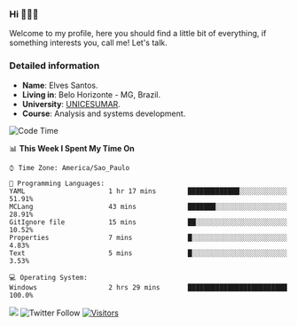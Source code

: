 


### Hi 🙋🏽‍♂️

Welcome to my profile, here you should find a little bit of everything, if something interests you, call me! Let's talk.

### Detailed information

* **Name**: Elves Santos.
* **Living in**: Belo Horizonte - MG, Brazil.
* **University**: [UNICESUMAR](https://venhaparaunicesumar.com.br/pos-graduacao).
* **Course**: Analysis and systems development.

<!--START_SECTION:waka-->
![Code Time](http://img.shields.io/badge/Code%20Time-30%20hrs%2021%20mins-blue)

📊 **This Week I Spent My Time On** 

```text
⌚︎ Time Zone: America/Sao_Paulo

💬 Programming Languages: 
YAML                     1 hr 17 mins        █████████████░░░░░░░░░░░░   51.91% 
MCLang                   43 mins             ███████░░░░░░░░░░░░░░░░░░   28.91% 
GitIgnore file           15 mins             ██░░░░░░░░░░░░░░░░░░░░░░░   10.52% 
Properties               7 mins              █░░░░░░░░░░░░░░░░░░░░░░░░   4.83% 
Text                     5 mins              █░░░░░░░░░░░░░░░░░░░░░░░░   3.53%

💻 Operating System: 
Windows                  2 hrs 29 mins       █████████████████████████   100.0%

```


<!--END_SECTION:waka-->


<a href="https://www.linkedin.com/in/e1vescmd/"  target="_blank"><img src="https://img.shields.io/badge/-LinkedIn-%230077B5?style=for-the-badge&logo=linkedin&logoColor=white" target="_blank"></a>
![Twitter Follow](https://img.shields.io/twitter/follow/e1vescmd?color=00aced&label=Twitter&style=for-the-badge)
[![Visitors](https://api.visitorbadge.io/api/visitors?path=https%3A%2F%2Fgithub.com%2Fe1vescmd&labelColor=%23697689&countColor=%23d9e3f0)](https://visitorbadge.io/status?path=https%3A%2F%2Fgithub.com%2Fe1vescmd)
